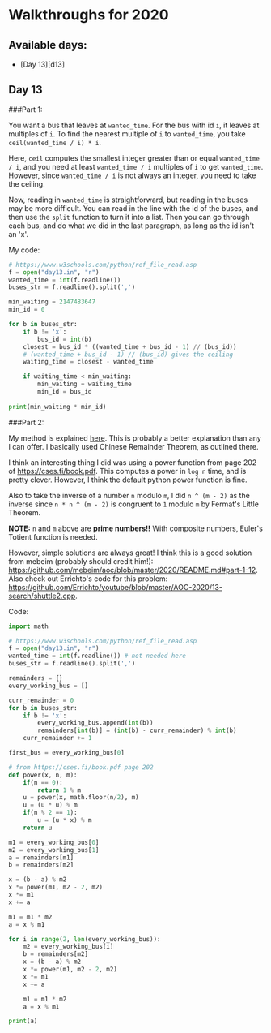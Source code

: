 Walkthroughs for 2020
=====================

Available days:
---------------
- [Day 13][d13]

Day 13
--------

###Part 1:

You want a bus that leaves at `wanted_time`. For the bus with id `i`, it leaves at multiples of `i`. To find the nearest multiple of `i` to `wanted_time`, you take `ceil(wanted_time / i) * i`.

Here, `ceil` computes the smallest integer greater than or equal `wanted_time / i`, and you need at least `wanted_time / i` multiples of `i` to get `wanted_time`. However, since `wanted_time / i` is not always an integer, you need to take the ceiling.

Now, reading in `wanted_time` is straightforward, but reading in the buses may be more difficult. You can read in the line with the id of the buses, and then use the `split` function to turn it into a list. Then you can go through each bus, and do what we did in the last paragraph, as long as the id isn't an 'x'.

My code:
```py
# https://www.w3schools.com/python/ref_file_read.asp
f = open("day13.in", "r")
wanted_time = int(f.readline())
buses_str = f.readline().split(',')

min_waiting = 2147483647
min_id = 0

for b in buses_str:
	if b != 'x':
		bus_id = int(b)
	closest = bus_id * ((wanted_time + bus_id - 1) // (bus_id))
	# (wanted_time + bus_id - 1) // (bus_id) gives the ceiling
	waiting_time = closest - wanted_time

	if waiting_time < min_waiting:
		min_waiting = waiting_time
		min_id = bus_id
		
print(min_waiting * min_id)
```

###Part 2:

My method is explained [here](https://github.com/mebeim/aoc/blob/master/2020/README.md#part-2-12). This is probably a better explanation than any I can offer. I basically used Chinese Remainder Theorem, as outlined there.

I think an interesting thing I did was using a power function from page 202 of https://cses.fi/book.pdf. This computes a power in `log n` time, and is pretty clever. However, I think the default python power function is fine.

Also to take the inverse of a number `n` modulo `m`, I did `n ^ (m - 2)` as the inverse since `n * n ^ (m - 2)` is congruent to `1` modulo `m` by Fermat's Little Theorem.

**NOTE:** `n` and `m` above are **prime numbers!!** With composite numbers, Euler's Totient function is needed.

However, simple solutions are always great! I think this is a good solution from mebeim (probably should credit him!): https://github.com/mebeim/aoc/blob/master/2020/README.md#part-1-12. Also check out Errichto's code for this problem: https://github.com/Errichto/youtube/blob/master/AOC-2020/13-search/shuttle2.cpp.

Code:
```py
import math

# https://www.w3schools.com/python/ref_file_read.asp
f = open("day13.in", "r")
wanted_time = int(f.readline()) # not needed here
buses_str = f.readline().split(',')

remainders = {}
every_working_bus = []

curr_remainder = 0
for b in buses_str:
	if b != 'x':
		every_working_bus.append(int(b))
		remainders[int(b)] = (int(b) - curr_remainder) % int(b)
	curr_remainder += 1

first_bus = every_working_bus[0]

# from https://cses.fi/book.pdf page 202
def power(x, n, m):
	if(n == 0):
		return 1 % m
	u = power(x, math.floor(n/2), m)
	u = (u * u) % m
	if(n % 2 == 1):
		u = (u * x) % m
	return u

m1 = every_working_bus[0]
m2 = every_working_bus[1]
a = remainders[m1]
b = remainders[m2]

x = (b - a) % m2
x *= power(m1, m2 - 2, m2)
x *= m1
x += a

m1 = m1 * m2
a = x % m1

for i in range(2, len(every_working_bus)):
	m2 = every_working_bus[i]
	b = remainders[m2]
	x = (b - a) % m2
	x *= power(m1, m2 - 2, m2)
	x *= m1
	x += a

	m1 = m1 * m2
	a = x % m1

print(a)

```
